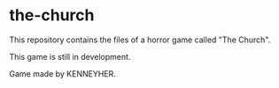 # the-church
This repository contains the files of a horror game called "The Church".

This game is still in development.

Game made by KENNEYHER.
